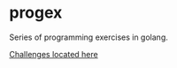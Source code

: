 # progex
Series of programming exercises in golang.

[Challenges located here](https://adriann.github.io/programming_problems.html)